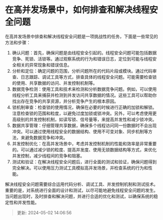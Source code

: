 # 在高并发场景中，如何排查和解决线程安全问题

在高并发场景中排查和解决线程安全问题是一项挑战性的任务，下面是一些常见的方法和步骤：

1. 确认问题：首先，确保问题是由线程安全引起的。线程安全问题可能包括数据竞争、死锁、活锁等。通过观察系统的行为和错误日志，定位到可能与线程安全相关的异常现象和错误信息。
2. 分析和定位：确定问题的范围，分析问题所在的代码片段或模块。通过代码审查、日志跟踪、调试工具等方式，排查具体的线程安全问题。可能需要检查锁的使用、共享数据的访问、并发控制机制等。
3. 数据竞争检测：使用工具和技术来检测和分析数据竞争问题。例如，可以使用线程分析工具来捕获并检测到并发访问共享数据的情况。这些工具可以帮助你找出存在竞争的共享资源，并分析竞争产生的根本原因。
4. 锁机制审查：检查锁的使用情况，确保在必要的时候进行正确的加锁和解锁。注意检查锁的范围和粒度，以避免过度加锁或锁冲突。另外，可以考虑使用更高级别的并发控制机制，如读写锁、信号量等，来提高并发性和减少锁冲突。
5. 数据共享管理：仔细管理共享数据，确保多个线程访问同一份数据时不会出现冲突。可以通过使用线程安全的数据结构、使用不可变对象、同步机制等方法，来避免数据竞争和冲突。
6. 并发控制优化：在高并发场景中，考虑并发控制机制的性能和效率是非常重要的。可以通过减少锁的粒度、提高并发度、使用无锁数据结构等方式，来优化并发控制，减少线程间的竞争和阻塞。
7. 测试和验证：在解决线程安全问题后，进行全面的测试和验证，确保问题得到完全解决。可以使用压力测试工具模拟高并发场景，并检查系统的行为和性能。

解决线程安全问题需要综合运用代码分析、调试工具、并发控制机制和测试技术。重要的是，对系统进行全面的设计和测试，以尽可能地避免线程安全问题的发生。当问题出现时，及时排查和解决问题，并进行合适的优化和测试，以确保系统的稳定性和并发性能。

> 更新: 2024-05-02 14:06:56
